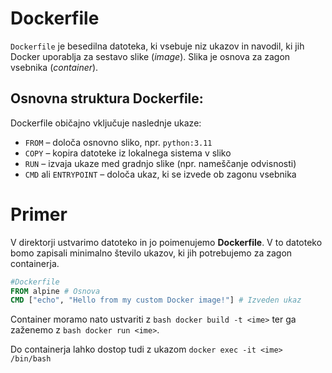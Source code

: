 # Dockerfile

`Dockerfile` je besedilna datoteka, ki vsebuje niz ukazov in navodil, ki jih Docker uporablja za sestavo slike (*image*). Slika je osnova za zagon vsebnika (*container*).

## Osnovna struktura Dockerfile:
Dockerfile običajno vključuje naslednje ukaze:
- `FROM` – določa osnovno sliko, npr. `python:3.11`
- `COPY` – kopira datoteke iz lokalnega sistema v sliko
- `RUN` – izvaja ukaze med gradnjo slike (npr. nameščanje odvisnosti)
- `CMD` ali `ENTRYPOINT` – določa ukaz, ki se izvede ob zagonu vsebnika

# Primer
V direktorji ustvarimo datoteko in jo poimenujemo **Dockerfile**. V to datoteko bomo zapisali minimalno število ukazov, ki jih potrebujemo za zagon containerja.
```dockerfile
#Dockerfile
FROM alpine # Osnova
CMD ["echo", "Hello from my custom Docker image!"] # Izveden ukaz
```
Container moramo nato ustvariti z ```bash docker build -t <ime>``` ter ga zaženemo z ```bash docker run <ime>```.

Do containerja lahko dostop tudi z ukazom ```docker exec -it <ime> /bin/bash```
